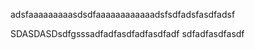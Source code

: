 adsfaaaaaaaaasdsdfaaaaaaaaaaaadsfsdfadsfasdfadsf

SDASDASDsdfgsssadfadfasdfadfasdfadf sdfadfasdfasdf